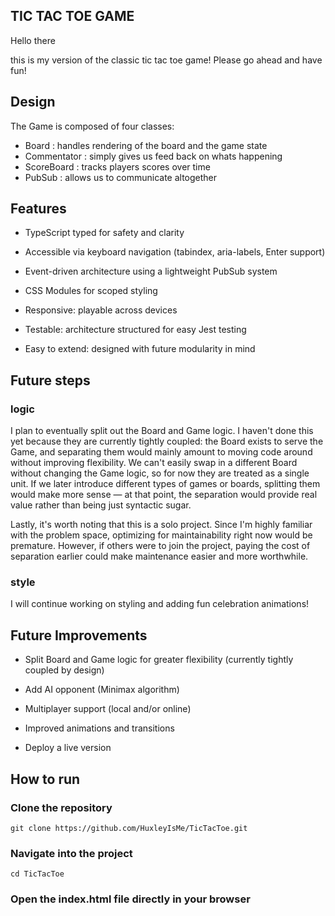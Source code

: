 ## TIC TAC TOE GAME

Hello there

this is my version of the classic tic tac toe game! Please go ahead and have fun!

## Design

The Game is composed of four classes:

- Board : handles rendering of the board and the game state
- Commentator : simply gives us feed back on whats happening
- ScoreBoard : tracks players scores over time
- PubSub : allows us to communicate altogether

## Features

- TypeScript typed for safety and clarity

- Accessible via keyboard navigation (tabindex, aria-labels, Enter support)

- Event-driven architecture using a lightweight PubSub system

- CSS Modules for scoped styling

- Responsive: playable across devices

- Testable: architecture structured for easy Jest testing

- Easy to extend: designed with future modularity in mind

## Future steps

### logic

I plan to eventually split out the Board and Game logic. I haven't done this yet because they are currently tightly coupled: the Board exists to serve the Game, and separating them would mainly amount to moving code around without improving flexibility. We can't easily swap in a different Board without changing the Game logic, so for now they are treated as a single unit. If we later introduce different types of games or boards, splitting them would make more sense — at that point, the separation would provide real value rather than being just syntactic sugar.

Lastly, it's worth noting that this is a solo project. Since I'm highly familiar with the problem space, optimizing for maintainability right now would be premature. However, if others were to join the project, paying the cost of separation earlier could make maintenance easier and more worthwhile.

### style

I will continue working on styling and adding fun celebration animations!

## Future Improvements

- Split Board and Game logic for greater flexibility (currently tightly coupled by design)

- Add AI opponent (Minimax algorithm)

- Multiplayer support (local and/or online)

- Improved animations and transitions

- Deploy a live version

## How to run

### Clone the repository

`git clone https://github.com/HuxleyIsMe/TicTacToe.git`

### Navigate into the project

`cd TicTacToe`

### Open the index.html file directly in your browser
